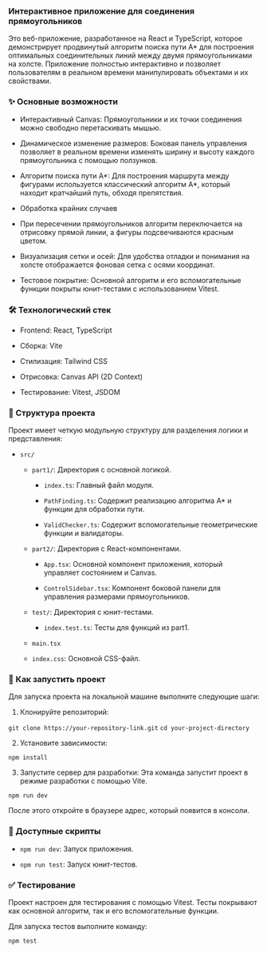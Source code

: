 ### Интерактивное приложение для соединения прямоугольников

Это веб-приложение, разработанное на React и TypeScript, которое демонстрирует продвинутый алгоритм поиска пути A* для построения оптимальных соединительных линий между двумя прямоугольниками на холсте. Приложение полностью интерактивно и позволяет пользователям в реальном времени манипулировать объектами и их свойствами.

### ✨ Основные возможности
- Интерактивный Canvas: Прямоугольники и их точки соединения можно свободно перетаскивать мышью.

- Динамическое изменение размеров: Боковая панель управления позволяет в реальном времени изменять ширину и высоту каждого прямоугольника с помощью ползунков.

- Алгоритм поиска пути A*: Для построения маршрута между фигурами используется классический алгоритм A*, который находит кратчайший путь, обходя препятствия.

- Обработка крайних случаев

- При пересечении прямоугольников алгоритм переключается на отрисовку прямой линии, а фигуры подсвечиваются красным цветом.

- Визуализация сетки и осей: Для удобства отладки и понимания на холсте отображается фоновая сетка с осями координат.

- Тестовое покрытие: Основной алгоритм и его вспомогательные функции покрыты юнит-тестами с использованием Vitest.

### 🛠️ Технологический стек
- Frontend: React, TypeScript

- Сборка: Vite

- Стилизация: Tailwind CSS

- Отрисовка: Canvas API (2D Context)

- Тестирование: Vitest, JSDOM

### 📂 Структура проекта
Проект имеет четкую модульную структуру для разделения логики и представления:

- `src/`

  - `part1/`: Директория с основной логикой.

    - `index.ts`: Главный файл модуля.

    - `PathFinding.ts`: Содержит реализацию алгоритма A* и функции для обработки пути.

    - `ValidChecker.ts`: Содержит вспомогательные геометрические функции и валидаторы.

  - `part2/`: Директория с React-компонентами.

    - `App.tsx`: Основной компонент приложения, который управляет состоянием и Canvas.

    - `ControlSidebar.tsx`: Компонент боковой панели для управления размерами прямоугольников.

  - `test/`: Директория с юнит-тестами.

    - `index.test.ts`: Тесты для функций из part1.

  - `main.tsx`

  - `index.css`: Основной CSS-файл.

### 🚀 Как запустить проект
Для запуска проекта на локальной машине выполните следующие шаги:

1. Клонируйте репозиторий:

`git clone https://your-repository-link.git`
`cd your-project-directory`

2. Установите зависимости:

```npm install```

3. Запустите сервер для разработки:
Эта команда запустит проект в режиме разработки с помощью Vite.

`npm run dev`

После этого откройте в браузере адрес, который появится в консоли.

### 📜 Доступные скрипты

- `npm run dev`: Запуск приложения.

- `npm run test`: Запуск юнит-тестов.

### ✅ Тестирование
Проект настроен для тестирования с помощью Vitest. Тесты покрывают как основной алгоритм, так и его вспомогательные функции.

Для запуска тестов выполните команду:

`npm test`
